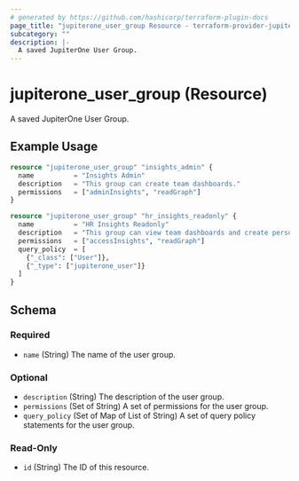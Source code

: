 ```yaml
---
# generated by https://github.com/hashicorp/terraform-plugin-docs
page_title: "jupiterone_user_group Resource - terraform-provider-jupiterone"
subcategory: ""
description: |-
  A saved JupiterOne User Group.
---
```


# jupiterone_user_group (Resource)

A saved JupiterOne User Group.

## Example Usage

```terraform
resource "jupiterone_user_group" "insights_admin" {
  name          = "Insights Admin"
  description   = "This group can create team dashboards."
  permissions   = ["adminInsights", "readGraph"]
}

resource "jupiterone_user_group" "hr_insights_readonly" {
  name          = "HR Insights Readonly"
  description   = "This group can view team dashboards and create personal boards. They can only view jupiterone_user graph entities."
  permissions   = ["accessInsights", "readGraph"]
  query_policy  = [
    {"_class": ["User"]},
    {"_type": ["jupiterone_user"]}
  ]
}
```

<!-- schema generated by tfplugindocs -->
## Schema

### Required

- `name` (String) The name of the user group.

### Optional

- `description` (String) The description of the user group.
- `permissions` (Set of String) A set of permissions for the user group.
- `query_policy` (Set of Map of List of String) A set of query policy statements for the user group.

### Read-Only

- `id` (String) The ID of this resource.


